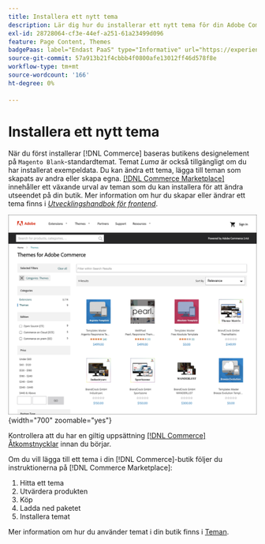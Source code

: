 ```yaml
---
title: Installera ett nytt tema
description: Lär dig hur du installerar ett nytt tema för din Adobe Commerce- eller Magento Open Source-butik.
exl-id: 28728064-cf3e-44ef-a251-61a23499d096
feature: Page Content, Themes
badgePaas: label="Endast PaaS" type="Informative" url="https://experienceleague.adobe.com/sv/docs/commerce/user-guides/product-solutions" tooltip="Gäller endast Adobe Commerce i molnprojekt (Adobe-hanterad PaaS-infrastruktur) och lokala projekt."
source-git-commit: 57a913b21f4cbbb4f0800afe13012ff46d578f8e
workflow-type: tm+mt
source-wordcount: '166'
ht-degree: 0%

---
```


# Installera ett nytt tema

När du först installerar [!DNL Commerce] baseras butikens designelement på `Magento Blank`-standardtemat. Temat _Luma_ är också tillgängligt om du har installerat exempeldata. Du kan ändra ett tema, lägga till teman som skapats av andra eller skapa egna. [[!DNL Commerce Marketplace]](../getting-started/commerce-marketplace.md) innehåller ett växande urval av teman som du kan installera för att ändra utseendet på din butik. Mer information om hur du skapar eller ändrar ett tema finns i [_Utvecklingshandbok för frontend_](https://developer.adobe.com/commerce/frontend-core/guide/).

![[!DNL Commerce Marketplace]](./assets/marketplace-themes.png){width="700" zoomable="yes"}

Kontrollera att du har en giltig uppsättning [[!DNL Commerce] Åtkomstnycklar](https://experienceleague.adobe.com/docs/commerce-operations/installation-guide/prerequisites/authentication-keys.html?lang=sv-SE) innan du börjar.

Om du vill lägga till ett tema i din [!DNL Commerce]-butik följer du instruktionerna på [!DNL Commerce Marketplace]:

1. Hitta ett tema
1. Utvärdera produkten
1. Köp
1. Ladda ned paketet
1. Installera temat

Mer information om hur du använder temat i din butik finns i [Teman](themes.md).
